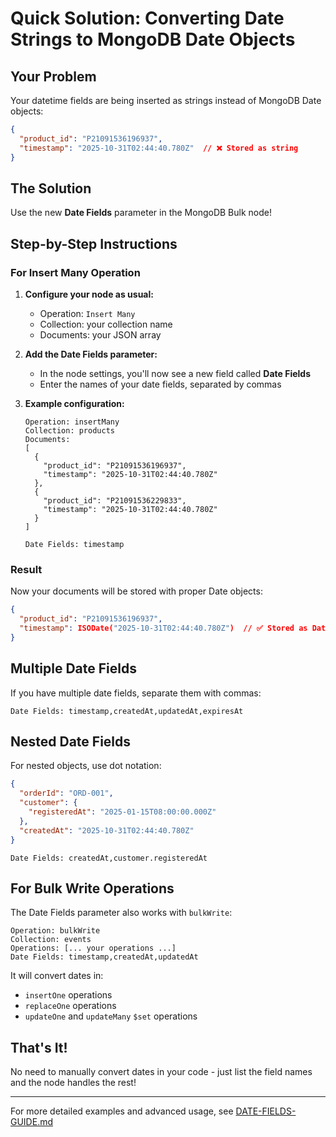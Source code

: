 # Quick Solution: Converting Date Strings to MongoDB Date Objects

## Your Problem
Your datetime fields are being inserted as strings instead of MongoDB Date objects:

```json
{
  "product_id": "P21091536196937",
  "timestamp": "2025-10-31T02:44:40.780Z"  // ❌ Stored as string
}
```

## The Solution
Use the new **Date Fields** parameter in the MongoDB Bulk node!

## Step-by-Step Instructions

### For Insert Many Operation

1. **Configure your node as usual:**
   - Operation: `Insert Many`
   - Collection: your collection name
   - Documents: your JSON array

2. **Add the Date Fields parameter:**
   - In the node settings, you'll now see a new field called **Date Fields**
   - Enter the names of your date fields, separated by commas

3. **Example configuration:**

   ```
   Operation: insertMany
   Collection: products
   Documents:
   [
     {
       "product_id": "P21091536196937",
       "timestamp": "2025-10-31T02:44:40.780Z"
     },
     {
       "product_id": "P21091536229833",
       "timestamp": "2025-10-31T02:44:40.780Z"
     }
   ]
   
   Date Fields: timestamp
   ```

### Result
Now your documents will be stored with proper Date objects:

```json
{
  "product_id": "P21091536196937",
  "timestamp": ISODate("2025-10-31T02:44:40.780Z")  // ✅ Stored as Date
}
```

## Multiple Date Fields

If you have multiple date fields, separate them with commas:

```
Date Fields: timestamp,createdAt,updatedAt,expiresAt
```

## Nested Date Fields

For nested objects, use dot notation:

```json
{
  "orderId": "ORD-001",
  "customer": {
    "registeredAt": "2025-01-15T08:00:00.000Z"
  },
  "createdAt": "2025-10-31T02:44:40.780Z"
}
```

```
Date Fields: createdAt,customer.registeredAt
```

## For Bulk Write Operations

The Date Fields parameter also works with `bulkWrite`:

```
Operation: bulkWrite
Collection: events
Operations: [... your operations ...]
Date Fields: timestamp,createdAt,updatedAt
```

It will convert dates in:
- `insertOne` operations
- `replaceOne` operations
- `updateOne` and `updateMany` `$set` operations

## That's It!

No need to manually convert dates in your code - just list the field names and the node handles the rest!

---

For more detailed examples and advanced usage, see [DATE-FIELDS-GUIDE.md](./DATE-FIELDS-GUIDE.md)
